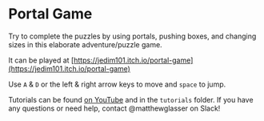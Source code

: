 # Portal Game

Try to complete the puzzles by using portals, pushing boxes, and changing sizes in this elaborate adventure/puzzle game.

It can be played at [https://jedim101.itch.io/portal-game](https://jedim101.itch.io/portal-game)

Use `A` & `D` or the left & right arrow keys to move and `space` to jump.

Tutorials can be found [on YouTube](https://www.youtube.com/playlist?list=PL7VIl_Inwznvj-sUkDGn5k0lHkSsUQ8bc) and in the `tutorials` folder.
If you have any questions or need help, contact @matthewglasser on Slack!
